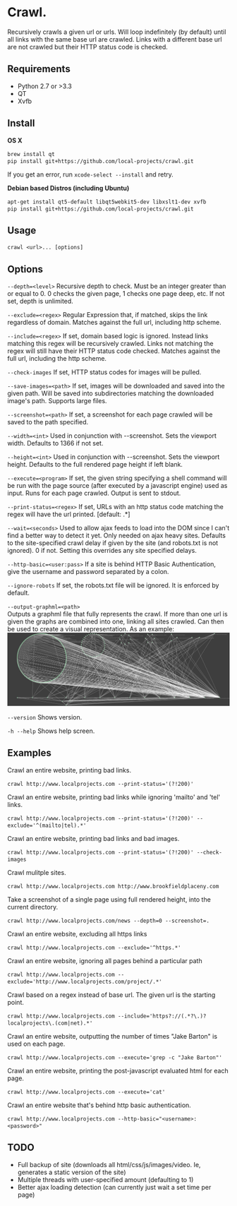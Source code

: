 # Crawl.

Recursively crawls a given url or urls. Will loop indefinitely (by default) until all links with the same base url are crawled. Links with a different base url are not crawled but their HTTP status code is checked.

## Requirements

* Python 2.7 or >3.3
* QT
* Xvfb

## Install

**OS X**

    brew install qt
    pip install git+https://github.com/local-projects/crawl.git

If you get an error, run `xcode-select --install` and retry.

**Debian based Distros (including Ubuntu)**

    apt-get install qt5-default libqt5webkit5-dev libxslt1-dev xvfb
    pip install git+https://github.com/local-projects/crawl.git

## Usage

    crawl <url>... [options]

## Options

`--depth=<level>`
Recursive depth to check. Must be an integer greater than or equal to 0. 0 checks the given page, 1 checks one page deep, etc. If not set, depth is unlimited.

`--exclude=<regex>`
Regular Expression that, if matched, skips the link regardless of domain. Matches against the full url,  including http scheme.

`--include=<regex>`
If set, domain based logic is ignored. Instead links matching this regex will be recursively crawled. Links not matching the regex will still have their HTTP status code checked. Matches against the full url, including the http scheme.

`--check-images`
If set, HTTP status codes for images will be pulled.

`--save-images=<path>`
If set, images will be downloaded and saved into the given path. Will be saved into subdirectories matching the downloaded image's path. Supports large files.

`--screenshot=<path>`
If set, a screenshot for each page crawled will be saved to the path specified.

`--width=<int>`
Used in conjunction with --screenshot. Sets the viewport width. Defaults to 1366 if not set.

`--height=<int>`
Used in conjunction with --screenshot. Sets the viewport height. Defaults to the full rendered page height if left blank.

`--execute=<program>`
If set, the given string specifying a shell command will be run with the page source (after executed by a javascript engine) used as input. Runs for each page crawled. Output is sent to stdout.

`--print-status=<regex>`
If set, URLs with an http status code matching the regex will have the url printed. [default: .*]

`--wait=<seconds>`
Used to allow ajax feeds to load into the DOM since I can't find a better way to detect it yet. Only needed on ajax heavy sites. Defaults to the site-specified crawl delay if given by the site (and robots.txt is not ignored). 0 if not. Setting this overrides any site specified delays.

`--http-basic=<user:pass>`
If a site is behind HTTP Basic Authentication, give the username and password separated by a colon.

`--ignore-robots`
If set, the robots.txt file will be ignored. It is enforced by default.

`--output-graphml=<path>`   
Outputs a graphml file that fully represents the crawl. If more than one url is given the graphs are combined into one, linking all sites crawled. Can then be used to create a visual representation. As an example:
[![](https://raw.githubusercontent.com/local-projects/crawl/master/example-graph.jpg)](https://raw.githubusercontent.com/local-projects/crawl/master/example-graph.jpg)

`--version`
Shows version.

`-h --help`
Shows help screen.

## Examples

Crawl an entire website, printing bad links.

    crawl http://www.localprojects.com --print-status='(?!200)'

Crawl an entire website, printing bad links while ignoring 'mailto' and 'tel' links.

    crawl http://www.localprojects.com --print-status='(?!200)' --exclude='^(mailto|tel).*'

Crawl an entire website, printing bad links and bad images.

    crawl http://www.localprojects.com --print-status='(?!200)' --check-images

Crawl mulitple sites.

    crawl http://www.localprojects.com http://www.brookfieldplaceny.com

Take a screenshot of a single page using full rendered height, into the current directory.

    crawl http://www.localprojects.com/news --depth=0 --screenshot=.

Crawl an entire website, excluding all https links

    crawl http://www.localprojects.com --exclude='^https.*'

Crawl an entire website, ignoring all pages behind a particular path

    crawl http://www.localprojects.com --exclude='http://www.localprojects.com/project/.*'

Crawl based on a regex instead of base url. The given url is the starting point. 

    crawl http://www.localprojects.com --include='https?://(.*?\.)?localprojects\.(com|net).*'

Crawl an entire website, outputting the number of times "Jake Barton" is used on each page.

    crawl http://www.localprojects.com --execute='grep -c "Jake Barton"'

Crawl an entire website, printing the post-javascript evaluated html for each page.

    crawl http://www.localprojects.com --execute='cat'

Crawl an entire website that's behind http basic authentication.

    crawl http://www.localprojects.com --http-basic="<username>:<password>"

## TODO

* Full backup of site (downloads all html/css/js/images/video. Ie, generates a static version of the site)
* Multiple threads with user-specified amount (defaulting to 1)
* Better ajax loading detection (can currently just wait a set time per page)
